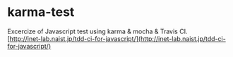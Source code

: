 karma-test
==========
Excercize of Javascript test using karma & mocha & Travis CI.  
[http://inet-lab.naist.jp/tdd-ci-for-javascript/](http://inet-lab.naist.jp/tdd-ci-for-javascript/)
